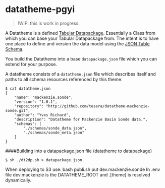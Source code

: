 # datatheme-pgyi

> !WIP: this is work in progress.

A Datatheme is a defined [Tabular Datapackage](http://dataprotocols.org/tabular-data-package/). Essentially a Class from which you can base your Tabular Datapackage from. The intent is to have one place to define and version the data model using the [JSON Table Schema](http://dataprotocols.org/json-table-schema/).


You build the Datatheme into a base ``datapackage.json`` file which you can extend for your purpose.

A datatheme consists of a ``datatheme.json`` file which describes itself and paths to all schema resources referenced by this theme.

````
$ cat datatheme.json
{
    "name": "mackenzie.sonde",
    "version": "1.0.1",
    "repository": "http://github.com/tesera/datatheme-mackenzie-sonde.git",
    "author": "Yves Richard",
    "description": "Datatheme for Mackenzie Basin Sonde data.",
    "schemas": [
        "./schemas/sonde_data.json",
        "./schemas/sonde_meta.json"
    ]
}
````

####Building into a datapackage.json file (datatheme to datapackage)
````
$ sh ./dt2dp.sh > datapackage.json
````

When deploying to S3 use:
bash publi.sh put dev.mackenzie.sonde
In .env file dev.mackenzie is the DATATHEME_ROOT and .[theme] is resolved dynamically. 